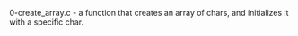  0-create_array.c - a function that creates an array of chars, and initializes it with a specific char.
